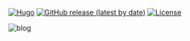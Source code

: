 
[![Hugo](https://img.shields.io/badge/Hugo-%5E0.89.0-ff4088?style=flat&logo=hugo)](https://gohugo.io/)
[![GitHub release (latest by date)](https://img.shields.io/github/v/release/CaiJimmy/hugo-theme-stack?style=flat)](https://github.com/hugo-fixit/FixIt/releases)
[![License](https://img.shields.io/github/license/debuginn/FixIt?style=flat)](/LICENSE)

![blog](https://github.com/debuginn/blog/assets/28979768/ee2b1ed3-6dcc-49fd-89cb-5389d99f519e)
